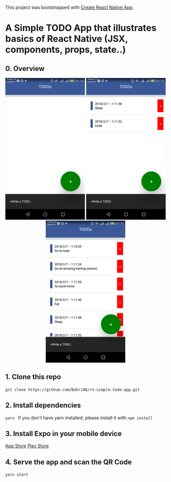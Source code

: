 This project was bootstrapped with [Create React Native App](https://github.com/react-community/create-react-native-app).

# A Simple TODO App that illustrates basics of React Native (JSX, components, props, state..)
## 0. Overview
<p align="center">
  <img src="screenshots/1.png" width="250"/>
  <img src="screenshots/2.png" width="250"/>
  <img src="screenshots/3.png" width="250"/>
</p>

## 1. Clone this repo

`git clone https://github.com/Bahri08/rn-simple-todo-app.git` 

## 2. Install dependencies

`yarn ` 
If you don't have yarn installed, please install it with `npm install` 

## 3. Install Expo in your mobile device
[App Store](https://itunes.apple.com/us/app/expo-client/id982107779?mt=8)
[Play Store](https://play.google.com/store/apps/details?id=host.exp.exponent&hl=fr)

## 4. Serve the app and scan the QR Code
`yarn start`


